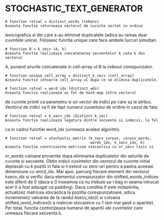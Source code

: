 
# STOCHASTIC_TEXT_GENERATOR

    # function retval = distinct_words (tokens)
    Aceasta functie returneaza vectorul de cuvinte sortat in ordine
lexicografica si din care s-au eliminat duplicatele (adica au ramas
doar cuvintele unice). Folosesc functia unique care face ambele lucruri
simultan.

    # function B = k_secv (A, k)
    Aceasta functie realizeaza concatenarea secventelor k cate k din vectorul
A, punand sirurile concatenate in cell-array-ul B la indexul corespunzator.

    # function unique_cell_array = distinct_k_secv (cell_array)
    Aceasta functie intoarce cell_array-ul dupa ce se elimina duplicatele.

    # function retval = word_idx (distinct_wds)
    Aceasta functie realizeaza un fel de hash-map intre vectorul
de cuvinte primit ca parametru si un vector de indici pe care sa le atribui.
Vectorul de indici va fi de fapt numarul cuvantului de oridne in cazul de fata.

    # function retval = k_secv_idx (distinct_k_sec)
    Aceasta functie realizeaza legatura dintre secvente si indecsi, la fel
ca in cadrul functiei word_idx (urmeaza acelasi algoritm).

    # function retval = stochastic_matrix (k_secv_corpus, corpus_words,
                                           words_idx, k_secv_idx, k)
    Aceasta functie construieste matricea stocastica cu nr_secv linii si 
nr_words coloane provenite dupa eliminarea duplicatelor din seturile de cuvinte
si secvente. Obtin indicii cuvintelor din vectorul de cuvinte initial deplasati
cu k pozitii in fata si il extind cu zero-uri pentru a pastra aceeasi
dimensiune cu word_idx. Mai apoi, parcurg fiecare element din vectorul
ksecv_idx si verific daca elementul corespunzator din shifted_words_indices
este diferit de 0 (daca e 0 inseamna ca nu trebuie sa-l bag in seama intrucat
acel 0 a fost adaugat ca padding). Daca conditia if este indeplinita,
actualizez matricea stocastica la poziitia corespunzatoare, adica incremenetz
valoarea de la randul ksecv_idx(i) si coloana shifted_word_indices(i) a
matricei stocastice cu 1 (am mai gasit o aparitie).
Per total, functia contorizeaza numarul de aparitii ale cuvintelor care
urmeaza fiecare secventa k.
